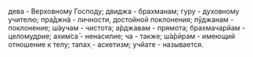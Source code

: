 дева - Верховному Господу; двиджа - брахманам; гуру - духовному учителю; пра̄джн̃а - личности, достойной поклонения; пӯджанам - поклонение; ш́аучам - чистота; а̄рджавам - прямота; брахмачарйам - целомудрие; ахим̇са̄ - ненасилие; ча - также; ш́а̄рӣрам - имеющий отношение к телу; тапах̣ - аскетизм; учйате - называется.